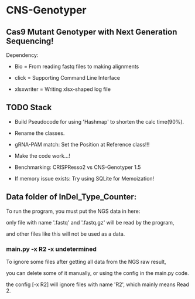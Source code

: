 # CNS-Genotyper

## Cas9 Mutant Genotyper with Next Generation Sequencing!

Dependency:

- Bio = From reading fastq files to making alignments

- click = Supporting Command Line Interface

- xlsxwriter = Writing xlsx-shaped log file

## TODO Stack

- Build Pseudocode for using 'Hashmap' to shorten the calc time(90%).

- Rename the classes.

- gRNA-PAM match: Set the Position at Reference class!!!

- Make the code work...!

- Benchmarking: CRISPResso2 vs CNS-Genotyper 1.5

- If memory issue exists: Try using SQLite for Memoization!

## Data folder of InDel_Type_Counter:

To run the program, you must put the NGS data in here:

only file with name '.fastq' and '.fastq.gz' will be read by the program,

and other files like this will not be used as a data.

### main.py -x R2 -x undetermined 

To ignore some files after getting all data from the NGS raw result,

you can delete some of it manually, or using the config in the main.py code.

the config [-x R2] will ignore files with name 'R2', which mainly means Read 2.

